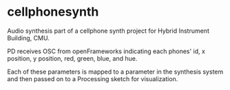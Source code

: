 cellphonesynth
==============

Audio synthesis part of a cellphone synth project for Hybrid Instrument Building, CMU.

PD receives OSC from openFrameworks indicating each phones' 
id, x position, y position, red, green, blue, and hue. 

Each of these parameters is mapped to a parameter in the synthesis system and then 
passed on to a Processing sketch for visualization.

